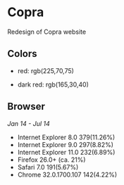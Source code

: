 # Copra

Redesign of Copra website

## Colors
- red: rgb(225,70,75)

- dark red: rgb(165,30,40)

## Browser

*Jan 14 - Jul 14*

- Internet Explorer	8.0	379(11.26%)
- Internet Explorer	9.0	297(8.82%)
- Internet Explorer	11.0 232(6.89%)
- Firefox	26.0+ (ca. 21%)
- Safari 7.0 191(5.67%)
- Chrome 32.0.1700.107 142(4.22%)
